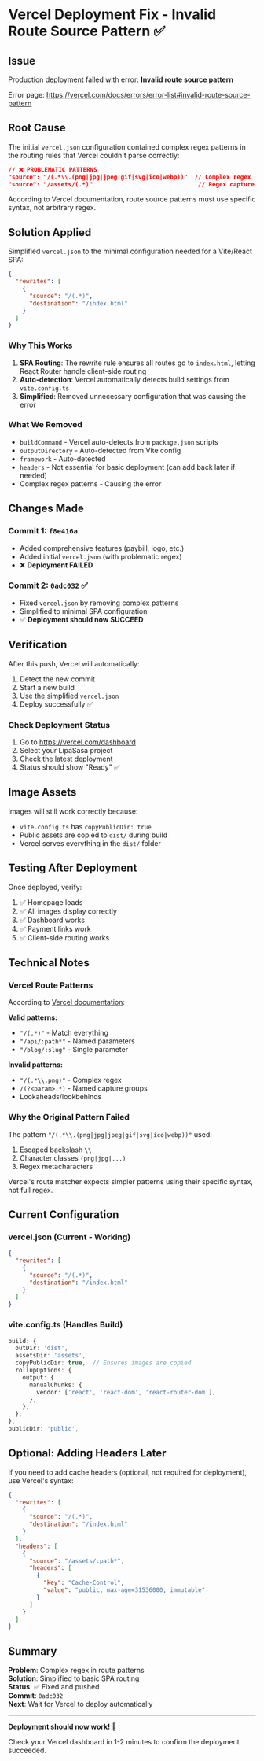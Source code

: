 # Vercel Deployment Fix - Invalid Route Source Pattern ✅

## Issue
Production deployment failed with error: **Invalid route source pattern**

Error page: https://vercel.com/docs/errors/error-list#invalid-route-source-pattern

## Root Cause
The initial `vercel.json` configuration contained complex regex patterns in the routing rules that Vercel couldn't parse correctly:

```json
// ❌ PROBLEMATIC PATTERNS
"source": "/(.*\\.(png|jpg|jpeg|gif|svg|ico|webp))"  // Complex regex
"source": "/assets/(.*)"                              // Regex capture group
```

According to Vercel documentation, route source patterns must use specific syntax, not arbitrary regex.

## Solution Applied

Simplified `vercel.json` to the minimal configuration needed for a Vite/React SPA:

```json
{
  "rewrites": [
    {
      "source": "/(.*)",
      "destination": "/index.html"
    }
  ]
}
```

### Why This Works
1. **SPA Routing**: The rewrite rule ensures all routes go to `index.html`, letting React Router handle client-side routing
2. **Auto-detection**: Vercel automatically detects build settings from `vite.config.ts`
3. **Simplified**: Removed unnecessary configuration that was causing the error

### What We Removed
- `buildCommand` - Vercel auto-detects from `package.json` scripts
- `outputDirectory` - Auto-detected from Vite config
- `framework` - Auto-detected
- `headers` - Not essential for basic deployment (can add back later if needed)
- Complex regex patterns - Causing the error

## Changes Made

### Commit 1: `f8e416a`
- Added comprehensive features (paybill, logo, etc.)
- Added initial `vercel.json` (with problematic regex)
- ❌ **Deployment FAILED**

### Commit 2: `0adc032` ✅
- Fixed `vercel.json` by removing complex patterns
- Simplified to minimal SPA configuration
- ✅ **Deployment should now SUCCEED**

## Verification

After this push, Vercel will automatically:
1. Detect the new commit
2. Start a new build
3. Use the simplified `vercel.json`
4. Deploy successfully ✅

### Check Deployment Status
1. Go to https://vercel.com/dashboard
2. Select your LipaSasa project
3. Check the latest deployment
4. Status should show "Ready" ✅

## Image Assets
Images will still work correctly because:
- `vite.config.ts` has `copyPublicDir: true`
- Public assets are copied to `dist/` during build
- Vercel serves everything in the `dist/` folder

## Testing After Deployment

Once deployed, verify:
1. ✅ Homepage loads
2. ✅ All images display correctly
3. ✅ Dashboard works
4. ✅ Payment links work
5. ✅ Client-side routing works

## Technical Notes

### Vercel Route Patterns
According to [Vercel documentation](https://vercel.com/docs/errors/error-list#invalid-route-source-pattern):

**Valid patterns:**
- `"/(.*)"` - Match everything
- `"/api/:path*"` - Named parameters
- `"/blog/:slug"` - Single parameter

**Invalid patterns:**
- `"/(.*\\.png)"` - Complex regex
- `/(?<param>.*)` - Named capture groups
- Lookaheads/lookbehinds

### Why the Original Pattern Failed
The pattern `"/(.*\\.(png|jpg|jpeg|gif|svg|ico|webp))"` used:
1. Escaped backslash `\\`
2. Character classes `(png|jpg|...)`
3. Regex metacharacters

Vercel's route matcher expects simpler patterns using their specific syntax, not full regex.

## Current Configuration

### vercel.json (Current - Working)
```json
{
  "rewrites": [
    {
      "source": "/(.*)",
      "destination": "/index.html"
    }
  ]
}
```

### vite.config.ts (Handles Build)
```typescript
build: {
  outDir: 'dist',
  assetsDir: 'assets',
  copyPublicDir: true,  // Ensures images are copied
  rollupOptions: {
    output: {
      manualChunks: {
        vendor: ['react', 'react-dom', 'react-router-dom'],
      },
    },
  },
},
publicDir: 'public',
```

## Optional: Adding Headers Later

If you need to add cache headers (optional, not required for deployment), use Vercel's syntax:

```json
{
  "rewrites": [
    {
      "source": "/(.*)",
      "destination": "/index.html"
    }
  ],
  "headers": [
    {
      "source": "/assets/:path*",
      "headers": [
        {
          "key": "Cache-Control",
          "value": "public, max-age=31536000, immutable"
        }
      ]
    }
  ]
}
```

## Summary

**Problem**: Complex regex in route patterns  
**Solution**: Simplified to basic SPA routing  
**Status**: ✅ Fixed and pushed  
**Commit**: `0adc032`  
**Next**: Wait for Vercel to deploy automatically  

---

**Deployment should now work!** 🚀

Check your Vercel dashboard in 1-2 minutes to confirm the deployment succeeded.

